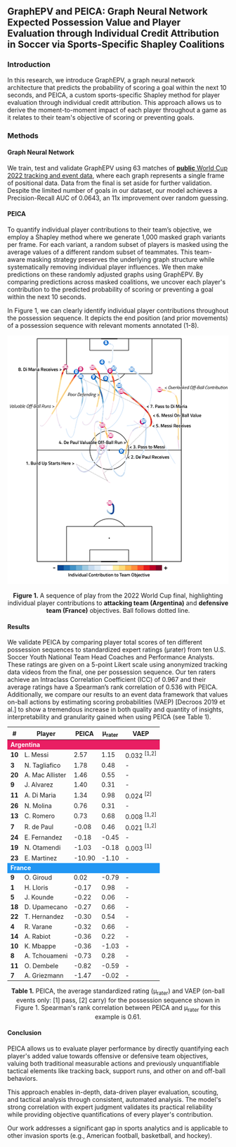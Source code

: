 ## GraphEPV and PEICA: Graph Neural Network Expected Possession Value and Player Evaluation through Individual Credit Attribution in Soccer via Sports-Specific Shapley Coalitions

### Introduction
In this research, we introduce GraphEPV, a graph neural network architecture that predicts the probability of scoring a goal within the next 10 seconds, and PEICA, a custom sports-specific Shapley method for player evaluation through individual credit attribution. This approach allows us to derive the moment-to-moment impact of each player throughout a game as it relates to their team's objective of scoring or preventing goals.

### Methods

#### Graph Neural Network
We train, test and validate GraphEPV using 63 matches of [**public** World Cup 2022 tracking and event data](https://drive.google.com/drive/folders/1_a_q1e9CXeEPJ3GdCv_3-rNO3gPqacfa), where each graph represents a single frame of positional data. Data from the final is set aside for further validation. Despite the limited number of goals in our dataset, our model achieves a Precision-Recall AUC of 0.0643, an 11x improvement over random guessing.

#### PEICA
To quantify individual player contributions to their team’s objective, we employ a Shapley method where we generate 1,000 masked graph variants per frame. For each variant, a random subset of players is masked using the average values of a different random subset of teammates. This team-aware masking strategy preserves the underlying graph structure while systematically removing individual player influences. We then make predictions on these randomly adjusted graphs using GraphEPV. By comparing predictions across masked coalitions, we uncover each player's contribution to the predicted probability of scoring or preventing a goal within the next 10 seconds.

In Figure 1, we can clearly identify individual player contributions throughout the possession sequence. 
It depicts the end position (and prior movements) of a possession sequence with relevant moments annotated (1-8). 

<div align="center">
  <img src="assets/peica.png" alt="PEICA Image" width="600">
  <p><strong>Figure 1.</strong> A sequence of play from the 2022 World Cup final, highlighting individual player contributions to <strong>attacking team (Argentina)</strong> and <strong>defensive team (France)</strong> objectives. Ball follows dotted line.</p>
</div>

#### Results
We validate PEICA by comparing player total scores of ten different possession sequences to standardized expert ratings (μrater) from ten U.S. Soccer Youth National Team Head Coaches and Performance Analysts. These ratings are given on a 5-point Likert scale using anonymized tracking data videos from the final, one per possession sequence. Our ten raters achieve an Intraclass Correlation Coefficient (ICC) of 0.967 and their average ratings have a Spearman’s rank correlation of 0.536 with PEICA. Additionally, we compare our results to an event data framework that values on-ball actions by estimating scoring probabilities (VAEP) [Decroos 2019 et al.] to show a tremendous increase in both quality and quantity of insights, interpretability and granularity gained when using PEICA (see Table 1).

<div align="center">
<table>
  <thead>
    <tr>
      <th>#</th>
      <th>Player</th>
      <th>PEICA</th>
      <th>μ<sub>rater</sub></th>
      <th>VAEP</th>
    </tr>
  </thead>
  <tbody>
    <tr style="background-color: #e91e63; color: white;">
      <td colspan="5"><strong>Argentina</strong></td>
    </tr>
    <tr>
      <td><strong>10</strong></td>
      <td>L. Messi</td>
      <td>2.57</td>
      <td>1.15</td>
      <td>0.032 <sup>[1,2]</sup></td>
    </tr>
    <tr>
      <td><strong>3</strong></td>
      <td>N. Tagliafico</td>
      <td>1.78</td>
      <td>0.48</td>
      <td>-</td>
    </tr>
    <tr>
      <td><strong>20</strong></td>
      <td>A. Mac Allister</td>
      <td>1.46</td>
      <td>0.55</td>
      <td>-</td>
    </tr>
    <tr>
      <td><strong>9</strong></td>
      <td>J. Alvarez</td>
      <td>1.40</td>
      <td>0.31</td>
      <td>-</td>
    </tr>
    <tr>
      <td><strong>11</strong></td>
      <td>A. Di Maria</td>
      <td>1.34</td>
      <td>0.98</td>
      <td>0.024 <sup>[2]</sup></td>
    </tr>
    <tr>
      <td><strong>26</strong></td>
      <td>N. Molina</td>
      <td>0.76</td>
      <td>0.31</td>
      <td>-</td>
    </tr>
    <tr>
      <td><strong>13</strong></td>
      <td>C. Romero</td>
      <td>0.73</td>
      <td>0.68</td>
      <td>0.008 <sup>[1,2]</sup></td>
    </tr>
    <tr>
      <td><strong>7</strong></td>
      <td>R. de Paul</td>
      <td>-0.08</td>
      <td>0.46</td>
      <td>0.021 <sup>[1,2]</sup></td>
    </tr>
    <tr>
      <td><strong>24</strong></td>
      <td>E. Fernandez</td>
      <td>-0.18</td>
      <td>-0.45</td>
      <td>-</td>
    </tr>
    <tr>
      <td><strong>19</strong></td>
      <td>N. Otamendi</td>
      <td>-1.03</td>
      <td>-0.18</td>
      <td>0.003 <sup>[1]</sup></td>
    </tr>
    <tr>
      <td><strong>23</strong></td>
      <td>E. Martinez</td>
      <td>-10.90</td>
      <td>-1.10</td>
      <td>-</td>
    </tr>
    <tr style="background-color: #2196f3; color: white;">
      <td colspan="5"><strong>France</strong></td>
    </tr>
    <tr>
      <td><strong>9</strong></td>
      <td>O. Giroud</td>
      <td>0.02</td>
      <td>-0.79</td>
      <td>-</td>
    </tr>
    <tr>
      <td><strong>1</strong></td>
      <td>H. Lloris</td>
      <td>-0.17</td>
      <td>0.98</td>
      <td>-</td>
    </tr>
    <tr>
      <td><strong>5</strong></td>
      <td>J. Kounde</td>
      <td>-0.22</td>
      <td>0.06</td>
      <td>-</td>
    </tr>
    <tr>
      <td><strong>18</strong></td>
      <td>D. Upamecano</td>
      <td>-0.27</td>
      <td>0.66</td>
      <td>-</td>
    </tr>
    <tr>
      <td><strong>22</strong></td>
      <td>T. Hernandez</td>
      <td>-0.30</td>
      <td>0.54</td>
      <td>-</td>
    </tr>
    <tr>
      <td><strong>4</strong></td>
      <td>R. Varane</td>
      <td>-0.32</td>
      <td>0.66</td>
      <td>-</td>
    </tr>
    <tr>
      <td><strong>14</strong></td>
      <td>A. Rabiot</td>
      <td>-0.36</td>
      <td>0.22</td>
      <td>-</td>
    </tr>
    <tr>
      <td><strong>10</strong></td>
      <td>K. Mbappe</td>
      <td>-0.36</td>
      <td>-1.03</td>
      <td>-</td>
    </tr>
    <tr>
      <td><strong>8</strong></td>
      <td>A. Tchouameni</td>
      <td>-0.73</td>
      <td>0.28</td>
      <td>-</td>
    </tr>
    <tr>
      <td><strong>11</strong></td>
      <td>O. Dembele</td>
      <td>-0.82</td>
      <td>-0.59</td>
      <td>-</td>
    </tr>
    <tr>
      <td><strong>7</strong></td>
      <td>A. Griezmann</td>
      <td>-1.47</td>
      <td>-0.02</td>
      <td>-</td>
    </tr>
  </tbody>
</table>

<p><strong>Table 1.</strong> PEICA, the average standardized rating (μ<sub>rater</sub>) and VAEP (on-ball events only: [1] pass, [2] carry) for the possession sequence shown in Figure 1. Spearman's rank correlation between PEICA and μ<sub>rater</sub> for this example is 0.61.</p>

</div>

#### Conclusion
PEICA allows us to evaluate player performance by directly quantifying each player's added value towards offensive or defensive team objectives, valuing both traditional measurable actions and previously unquantifiable tactical elements like tracking back, support runs, and other on and off-ball behaviors.

This approach enables in-depth, data-driven player evaluation, scouting, and tactical analysis through consistent, automated analysis. The model's strong correlation with expert judgment validates its practical reliability while providing objective quantifications of every player's contribution.

Our work addresses a significant gap in sports analytics and is applicable to other invasion sports (e.g., American football, basketball, and hockey).